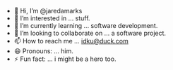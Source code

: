 - 👋 Hi, I’m @jaredamarks
- 👀 I’m interested in ... stuff.
- 🌱 I’m currently learning ... software development.
- 💞️ I’m looking to collaborate on ... a software project.
- 📫 How to reach me ... idku@duck.com
- 😄 Pronouns: ... him.
- ⚡ Fun fact: ... i might be a hero too.

<!---
jaredamarks/jaredamarks is a ✨ special ✨ repository because its `README.md` (this file) appears on your GitHub profile.
You can click the Preview link to take a look at your changes.
--->

